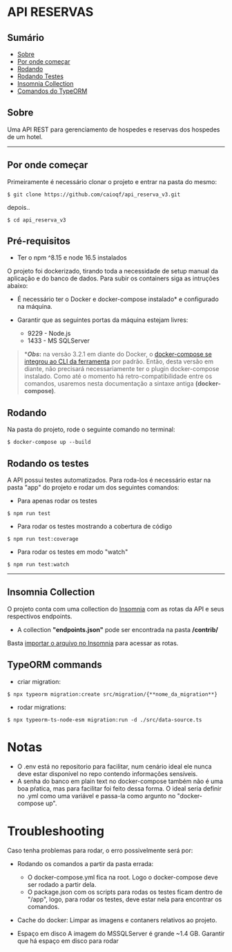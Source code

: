 # API RESERVAS


## Sumário

- [Sobre](#sobre)
- [Por onde começar](#por-onde-começar)
- [Rodando](#rodando)
- [Rodando Testes](#rodando-testes)
- [Insomnia Collection](#insomnia-collection)
- [Comandos do TypeORM](#typeorm-commands)

## Sobre

Uma API REST para gerenciamento de hospedes e reservas dos hospedes de um hotel.

---


## Por onde começar

Primeiramente é necessário clonar o projeto e entrar na pasta do mesmo:

````
$ git clone https://github.com/caioqf/api_reserva_v3.git
````
depois..
````
$ cd api_reserva_v3
````

## Pré-requisitos

- Ter o npm ^8.15 e node 16.5 instalados 

O projeto foi dockerizado, tirando toda a necessidade de setup manual da aplicação e do banco de dados. Para subir os containers siga as intruções abaixo:
- É necessário ter o Docker e docker-compose instalado* e configurado na máquina.

- Garantir que as seguintes portas da máquina estejam livres:
  - 9229 - Node.js
  - 1433 - MS SQLServer

> ***_Obs_:** na versão 3.2.1 em diante do Docker, o [docker-compose se integrou ao CLI da ferramenta](https://docs.docker.com/compose/#compose-v2-and-the-new-docker-compose-command) por padrão. Então, desta versão em diante, não precisará necessariamente ter o plugin docker-compose instalado. 
Como até o momento há retro-compatibilidade entre os comandos, usaremos nesta documentação a sintaxe antiga **(docker-compose)**.


## Rodando
Na pasta do projeto, rode o seguinte comando no terminal:
````
$ docker-compose up --build
````


## Rodando os testes

A API possui testes automatizados. Para roda-los é necessário estar na pasta "app" do projeto e rodar um dos seguintes comandos:


- Para apenas rodar os testes
````
$ npm run test
````

- Para rodar os testes mostrando a cobertura de código
````
$ npm run test:coverage
````
- Para rodar os testes em modo "watch"
````
$ npm run test:watch
````

___

## Insomnia Collection

O projeto conta com uma collection do [Insomnia](https://docs.insomnia.rest/) com as rotas da API e seus respectivos endpoints.
- A collection **"endpoints.json"** pode ser encontrada na pasta **/contrib/**

Basta [importar o arquivo no Insomnia](https://docs.insomnia.rest/insomnia/import-export-data#import-data) para acessar as rotas.

## TypeORM commands

- criar migration:
````
$ npx typeorm migration:create src/migration/{**nome_da_migration**}
````

- rodar migrations:
````
$ npx typeorm-ts-node-esm migration:run -d ./src/data-source.ts 
````

# Notas

- O .env está no repositorio para facilitar, num cenário ideal ele nunca deve estar disponível no repo contendo informações sensíveis.
- A senha do banco em plain text no docker-compose também não é uma boa pŕatica, mas para facilitar foi feito dessa forma. O ideal seria definir no .yml como uma variável e passa-la como argunto no "docker-compose up".

# Troubleshooting

Caso tenha problemas para rodar, o erro possivelmente será por:

- Rodando os comandos a partir da pasta errada:
  - O docker-compose.yml fica na root. Logo o docker-compose deve ser rodado a partir dela.
  - O package.json com os scripts para rodas os testes ficam dentro de "/app", logo, para rodar os testes, deve estar nela para encontrar os comandos.

- Cache do docker:
Limpar as imagens e contaners relativos ao projeto.

- Espaço em disco
A imagem do MSSQLServer é grande ~1.4 GB. Garantir que há espaço em disco para rodar

